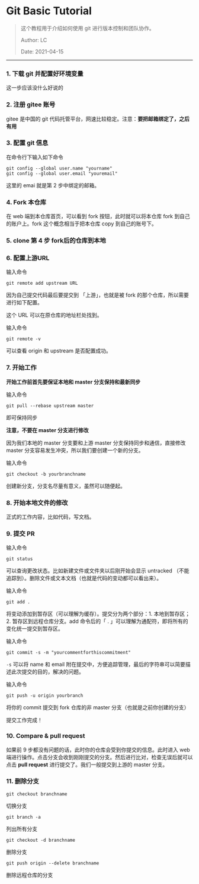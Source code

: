 # Git Basic Tutorial

> 这个教程用于介绍如何使用 git 进行版本控制和团队协作。
>
> Author: LC
>
> Date: 2021-04-15



---



### 1. 下载 git 并配置好环境变量

这一步应该没什么好说的



### 2. 注册 gitee 账号

gitee 是中国的 git 代码托管平台，网速比较稳定。注意：**要把邮箱绑定了，之后有用**



### 3. 配置 git 信息

在命令行下输入如下命令

```
git config --global user.name "yourname"
git config --global user.email "youremail"
```

这里的 emai 就是第 2 步中绑定的邮箱。



### 4. Fork 本仓库

在 web 端到本仓库首页，可以看到 fork 按钮，此时就可以将本仓库 fork 到自己的账户上。fork 这个概念相当于把本仓库 copy 到自己的账号下。



### 5. clone 第 4 步 fork后的仓库到本地



### 6. 配置上游URL

输入命令

```
git remote add upstream URL
```

因为自己提交代码最后要提交到 「上游」，也就是被 fork 的那个仓库，所以需要进行如下配置。

这个 URL 可以在原仓库的地址栏处找到。

输入命令

```
git remote -v
```

可以查看 origin 和 upstream 是否配置成功。



### 7. 开始工作

**开始工作前首先要保证本地和 master 分支保持和最新同步**

输入命令

```
git pull --rebase upstream master
```

即可保持同步



**注意，不要在 master 分支进行修改**

因为我们本地的 master 分支要和上游 master 分支保持同步和通信，直接修改master 分支容易发生冲突，所以我们要创建一个新的分支。

输入命令

```
git checkout -b yourbranchname
```

创建新分支，分支名尽量有意义，虽然可以随便起。



### 8. 开始本地文件的修改

正式的工作内容，比如代码，写文档。



### 9. 提交 PR

输入命令

```
git status
```

可以查询更改状态。比如新建文件或文件夹以后刚开始会显示 untracked （不能追踪到）。删除文件或文本文档（也就是代码的变动都可以看出来）。

输入命令

```
git add .
```

将变动添加到暂存区（可以理解为缓存）。提交分为两个部分：1. 本地到暂存区；2. 暂存区到远程仓库分支。add 命令后的「 . 」可以理解为通配符，即将所有的变化统一提交到暂存区。

输入命令

```
git commit -s -m "yourcommentforthiscommitment"
```

`-s` 可以将 name 和 email 附在提交中，方便追踪管理，最后的字符串可以简要描述此次提交的目的，解决的问题。

输入命令

```
git push -u origin yourbranch 
```

将你的 commit 提交到 fork 仓库的非 master 分支（也就是之前你创建的分支）

提交工作完成！



### 10. Compare & pull request

如果前 9 步都没有问题的话，此时你的仓库会受到你提交的信息。此时进入 web 端进行操作。点击分支会收到刚刚提交的分支。然后进行比对，检查无误后就可以点击 **pull request** 进行提交了。我们一般提交到上游的 master 分支。



### 11. 删除分支

```
git checkout branchname
```

切换分支

```
git branch -a
```

列出所有分支

```
git checkout -d branchname
```

删除分支

```
git push origin --delete branchname
```

删除远程仓库的分支